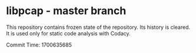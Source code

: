 # libpcap - master branch

This repository contains frozen state of the repository.
Its history is cleared. It is used only for static code
analysis with Codacy.

Commit Time: 1700635685